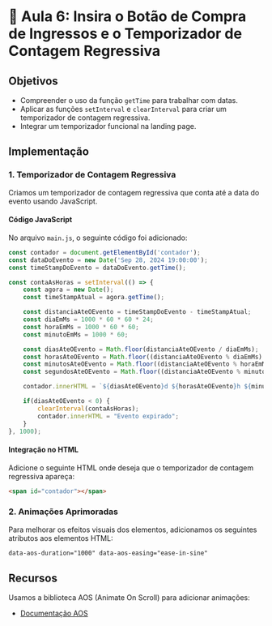 # 📝 Aula 6: Insira o Botão de Compra de Ingressos e o Temporizador de Contagem Regressiva

## Objetivos
- Compreender o uso da função `getTime` para trabalhar com datas.
- Aplicar as funções `setInterval` e `clearInterval` para criar um temporizador de contagem regressiva.
- Integrar um temporizador funcional na landing page.

## Implementação

### 1. Temporizador de Contagem Regressiva
Criamos um temporizador de contagem regressiva que conta até a data do evento usando JavaScript.

#### Código JavaScript
No arquivo `main.js`, o seguinte código foi adicionado:

```javascript
const contador = document.getElementById('contador');
const dataDoEvento = new Date('Sep 28, 2024 19:00:00');
const timeStampDoEvento = dataDoEvento.getTime();

const contaAsHoras = setInterval(() => {
    const agora = new Date();
    const timeStampAtual = agora.getTime();

    const distanciaAteOEvento = timeStampDoEvento - timeStampAtual;
    const diaEmMs = 1000 * 60 * 60 * 24;
    const horaEmMs = 1000 * 60 * 60;
    const minutoEmMs = 1000 * 60;

    const diasAteOEvento = Math.floor(distanciaAteOEvento / diaEmMs);
    const horasAteOEvento = Math.floor((distanciaAteOEvento % diaEmMs) / horaEmMs);
    const minutosAteOEvento = Math.floor((distanciaAteOEvento % horaEmMs) / minutoEmMs);
    const segundosAteOEvento = Math.floor((distanciaAteOEvento % minutoEmMs) / 1000);

    contador.innerHTML = `${diasAteOEvento}d ${horasAteOEvento}h ${minutosAteOEvento}m ${segundosAteOEvento}s`;

    if(diasAteOEvento < 0) {
        clearInterval(contaAsHoras);
        contador.innerHTML = "Evento expirado";
    }
}, 1000);
```

#### Integração no HTML
Adicione o seguinte HTML onde deseja que o temporizador de contagem regressiva apareça:

```html
<span id="contador"></span>
```

### 2. Animações Aprimoradas
Para melhorar os efeitos visuais dos elementos, adicionamos os seguintes atributos aos elementos HTML:

```html
data-aos-duration="1000" data-aos-easing="ease-in-sine"
```

## Recursos
Usamos a biblioteca AOS (Animate On Scroll) para adicionar animações:
- [Documentação AOS](https://michalsnik.github.io/aos/)